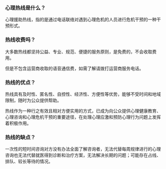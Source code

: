 ### 心理热线是什么？
心理援助热线，指的是通过电话联络对遇到心理危机的人员进行危机干预的一种干预形式。

### 热线收费吗？
大多数热线都坚持公益、专业、规范、便捷的服务原则，是免费的，不会收取费用。

但是不包含运营商收取的语音通信费，如需了解请拨打运营商服务电话。

### 热线的优点？
热线具有及时性、匿名性、自控性、经济性、方便性等优势，能够不受时间和地域限制，随时为公众提供帮助。

热线作为一种行之有效且相对方便实用的方式，已成为向公众提供心理健康教育、心理咨询和心理危机干预的重要途径，在处理心理应激和预防心理行为问题上发挥着积极作用。

### 热线的缺点？
一次性的短时间咨询对方没有办法全面了解咨询者，无法代替每周规律进行的心理咨询也无法代替就医得到诊断和治疗方案，无法解决长期的问题；可能存在占线、排队、较长等待的情况。
